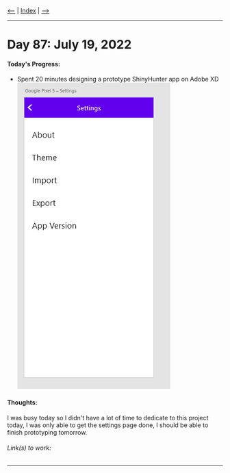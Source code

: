 [<--](../Days/Day86.md) | [Index](../README.md) | [-->](../Days/Day88.md)
____
# Day 87: July 19, 2022
#### Today's Progress:
- Spent 20 minutes designing a prototype ShinyHunter app on Adobe XD<br>
![ShinyHunterProto2.png](../Attachments-DOC/ShinyHunterProto2.png)

#### Thoughts:
I was busy today so I didn't have a lot of time to dedicate to this project today, I was only able to get the settings page done, I should be able to finish prototyping tomorrow.

###### Link(s) to work:

___
